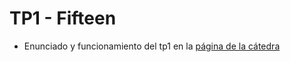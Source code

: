 # TP1 - Fifteen
 - Enunciado y funcionamiento del tp1 en la [página de la cátedra](https://algoritmos1rw.ddns.net/tps/2022-c1/tp1)
